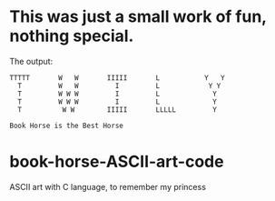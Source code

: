 # This was just a small work of fun, nothing special.
The output:
```
TTTTT       W   W       IIIII       L           Y   Y
  T         W   W         I         L            Y Y
  T         W W W         I         L             Y
  T         W W W         I         L             Y
  T          W W        IIIII       LLLLL         Y

Book Horse is the Best Horse
```
# book-horse-ASCII-art-code
ASCII art with C language, to remember my princess
